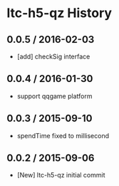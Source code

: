# ltc-h5-qz History

## 0.0.5 / 2016-02-03
* [add] checkSig interface

## 0.0.4 / 2016-01-30
* support qqgame platform

## 0.0.3 / 2015-09-10
* spendTime fixed to millisecond

## 0.0.2 / 2015-09-06
* [New] ltc-h5-qz initial commit